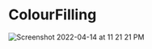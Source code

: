 # ColourFilling
![Screenshot 2022-04-14 at 11 21 21 PM](https://user-images.githubusercontent.com/74678155/163530249-fea535df-5c3f-42e2-b8fc-16830af2b210.png)
